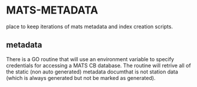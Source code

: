 # MATS-METADATA

place to keep iterations of mats metadata and index creation scripts.

## metadata

There is a GO routine that will use an environment variable to specify credentials for accessing a MATS CB database.
The routine will retrive all of the static (non auto generated) metadata documthat is not station data (which is always generated but not be marked as generated).

